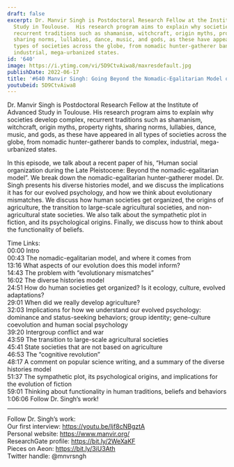 ```yaml
---
draft: false
excerpt: Dr. Manvir Singh is Postdoctoral Research Fellow at the Institute of Advanced
  Study in Toulouse.  His research program aims to explain why societies develop complex,
  recurrent traditions such as shamanism, witchcraft, origin myths, property rights,
  sharing norms, lullabies, dance, music, and gods, as these have appeared in all
  types of societies across the globe, from nomadic hunter-gatherer bands to complex,
  industrial, mega-urbanized states.
id: '640'
image: https://i.ytimg.com/vi/5D9CtvAiwa8/maxresdefault.jpg
publishDate: 2022-06-17
title: '#640 Manvir Singh: Going Beyond the Nomadic-Egalitarian Model of Hunter-Gatherers'
youtubeid: 5D9CtvAiwa8
---
```

Dr. Manvir Singh is Postdoctoral Research Fellow at the Institute of Advanced Study in Toulouse.  His research program aims to explain why societies develop complex, recurrent traditions such as shamanism, witchcraft, origin myths, property rights, sharing norms, lullabies, dance, music, and gods, as these have appeared in all types of societies across the globe, from nomadic hunter-gatherer bands to complex, industrial, mega-urbanized states.

In this episode, we talk about a recent paper of his, “Human social organization during the Late Pleistocene: Beyond the nomadic-egalitarian model”. We break down the nomadic-egalitarian hunter-gatherer model. Dr. Singh presents his diverse histories model, and we discuss the implications it has for our evolved psychology, and how we think about evolutionary mismatches. We discuss how human societies get organized, the origins of agriculture, the transition to large-scale agricultural societies, and non-agricultural state societies. We also talk about the sympathetic plot in fiction, and its psychological origins. Finally, we discuss how to think about the functionality of beliefs.

Time Links:  
00:00 Intro  
00:43  The nomadic-egalitarian model, and where it comes from  
13:16  What aspects of our evolution does this model inform?  
14:43  The problem with “evolutionary mismatches”  
16:02  The diverse histories model  
24:51  How do human societies get organized? Is it ecology, culture, evolved adaptations?  
29:01  When did we really develop agriculture?  
32:03  Implications for how we understand our evolved psychology: dominance and status-seeking behaviors; group identity; gene-culture coevolution and human social psychology  
39:20  Intergroup conflict and war  
43:59  The transition to large-scale agricultural societies  
45:41  State societies that are not based on agriculture  
46:53  The “cognitive revolution”  
48:17  A comment on popular science writing, and a summary of the diverse histories model  
51:37  The sympathetic plot, its psychological origins, and implications for the evolution of fiction  
59:01  Thinking about functionality in human traditions, beliefs and behaviors  
1:06:06  Follow Dr. Singh’s work!

---

Follow Dr. Singh’s work:  
Our first interview: https://youtu.be/Ijf8cNBgztA  
Personal website: https://www.manvir.org/  
ResearchGate profile: https://bit.ly/2WeXaKF  
Pieces on Aeon: https://bit.ly/3iU3Ath  
Twitter handle: @mnvrsngh
